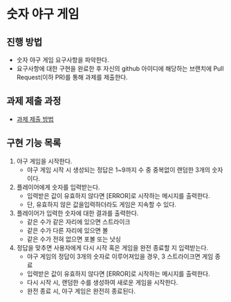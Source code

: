 # 숫자 야구 게임
## 진행 방법
* 숫자 야구 게임 요구사항을 파악한다.
* 요구사항에 대한 구현을 완료한 후 자신의 github 아이디에 해당하는 브랜치에 Pull Request(이하 PR)를 통해 과제를 제출한다.

## 과제 제출 과정
* [과제 제출 방법](https://github.com/next-step/nextstep-docs/tree/master/precourse)

## 구현 기능 목록
1. 야구 게임을 시작한다.
    - 야구 게임 시작 시 생성되는 정답은 1~9까지 수 중 중복없이 랜덤한 3개의 숫자이다.
2. 플레이어에게 숫자를 입력받는다.
    - 입력받은 값이 유효하지 않다면 [ERROR]로 시작하는 메시지를 출력한다.
    - 단, 유효하지 않은 값을입력하더라도 게임은 지속할 수 있다.
3. 플레이어가 입력한 숫자에 대한 결과를 출력한다.
    - 같은 수가 같은 자리에 있으면 스트라이크
    - 같은 수가 다른 자리에 있으면 볼
    - 같은 수가 전혀 없으면 포볼 또는 낫싱
4. 정답을 맞추면 사용자에게 다시 시작 혹은 게임을 완전 종료할 지 입력받는다.
    - 야구 게임의 정답이 3개의 숫자로 이루어져있을 경우, 3 스트라이크면 게임 종료
    - 입력받은 값이 유효하지 않다면 [ERROR]로 시작하는 메시지를 출력한다.
    - 다시 시작 시, 랜덤한 수를 생성하여 새로운 게임을 시작한다.
    - 완전 종료 시, 야구 게임은 완전히 종료된다.
